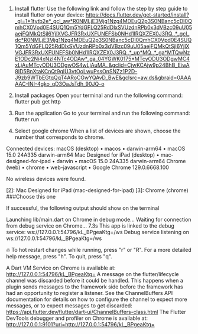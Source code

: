 1. Install flutter
Use the following link and follow the step by step guide to install flutter on your device: https://docs.flutter.dev/get-started/install?_gl=1*1tytb2e*_gcl_aw*R0NMLjE3Mjg1Nzg4MDEuQ2p3S0NBanc5cDI0QmhCX0Vpd0E4SUQ1Qm5YdGFLQ25RdDlxSVUzdnRPb0x3dVBzc09uU05aejFQMkQtSjl6YjlXVGJFR3RxUXFUNEFSb0NHd1lRQXZEX0J3RQ..*_gcl_dc*R0NMLjE3Mjg1Nzg4MDEuQ2p3S0NBanc5cDI0QmhCX0Vpd0E4SUQ1Qm5YdGFLQ25RdDlxSVUzdnRPb0x3dVBzc09uU05aejFQMkQtSjl6YjlXVGJFR3RxUXFUNEFSb0NHd1lRQXZEX0J3RQ..*_up*MQ..*_ga*MTQwNzE1ODc2Ni4xNzI4NTc4ODAw*_ga_04YGWK0175*MTcyODU3ODgwMC4xLjAuMTcyODU3ODgwOS4wLjAuMA..&gclid=CjwKCAjw9p24BhB_EiwA8ID5BnXtaKCnQt9qIU3vtOoLwuPssOnSNZz1P2D-J9zb9WTbEGtqQqT4ARoCGwYQAvD_BwE&gclsrc=aw.ds&gbraid=0AAAAAC-INI-4gko_qD3OaJsTdh_90JQ-o 

2. Install packages
Open your terminal and run the following command:
flutter pub get http

3. Run the application
Go to your terminal and run the following command:
flutter run

4. Select google chrome
When a list of devices are shown, choose the number that corresponds to chrome. 

Connected devices:
macOS (desktop)                 • macos                 • darwin-arm64   • macOS 15.0 24A335 darwin-arm64
Mac Designed for iPad (desktop) • mac-designed-for-ipad • darwin         • macOS 15.0 24A335 darwin-arm64
Chrome (web)                    • chrome                • web-javascript • Google Chrome 129.0.6668.100

No wireless devices were found.

[1]: macOS (macos)
[2]: Mac Designed for iPad (mac-designed-for-ipad)
[3]: Chrome (chrome) ###Choose this one

If successful, the following output should show on the terminal

Launching lib/main.dart on Chrome in debug mode...
Waiting for connection from debug service on Chrome...              7.3s
This app is linked to the debug service: ws://127.0.0.1:54796/kL_BPgeaKtg=/ws
Debug service listening on ws://127.0.0.1:54796/kL_BPgeaKtg=/ws

🔥  To hot restart changes while running, press "r" or "R".
For a more detailed help message, press "h". To quit, press "q".

A Dart VM Service on Chrome is available at: http://127.0.0.1:54796/kL_BPgeaKtg=
A message on the flutter/lifecycle channel was discarded before it could be handled.
This happens when a plugin sends messages to the framework side before the framework has had an opportunity to register a listener. See the ChannelBuffers API
documentation for details on how to configure the channel to expect more messages, or to expect messages to get discarded:
  https://api.flutter.dev/flutter/dart-ui/ChannelBuffers-class.html
The Flutter DevTools debugger and profiler on Chrome is available at: http://127.0.0.1:9101?uri=http://127.0.0.1:54796/kL_BPgeaKtg=


